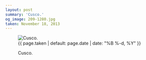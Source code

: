 ```yaml
---
layout: post
summary: 'Cusco.'
og_image: 209-1280.jpg
taken: November 18, 2013
---
```


<figure class="post">
<img alt="Cusco." sizes="(min-width: 700px) 50vw, calc(100vw - 2rem)" src="{{ site.assets_url }}/209-640.jpg" srcset="{{ site.assets_url }}/209-1280.jpg 1280w, {{ site.assets_url }}/209-960.jpg 960w, {{ site.assets_url }}/209-640.jpg 640w, {{ site.assets_url }}/209-320.jpg 320w"/>
<figcaption>
<time>{{ page.taken | default: page.date | date: "%B %-d, %Y" }}</time>
<p>Cusco.</p>
</figcaption>
</figure>
